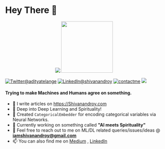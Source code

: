 
<h1>Hey There 👋</h1>
<p align="center">
  <img src="https://github-readme-stats.vercel.app/api?username=Shivanandroy&show_icons=true&hide_title=true">&nbsp;<img height="165" src="https://github-readme-stats.vercel.app/api/top-langs/?username=Shivanandroy&layout=compact&langs_count=10" />  
  
  <a href="https://twitter.com/snrspeaks"><img src="https://img.shields.io/badge/Twitter--_.svg?style=social&logo=twitter" alt="Twitter@adityatelange"></a>
  <a href="https://www.linkedin.com/in/snrspeaks"><img src="https://img.shields.io/badge/LinkedIn--_.svg?style=social&logo=linkedin" alt="LinkedIn@shivanandroy"></a>
  <a href="https://shivanandroy.com/contact/"><img src="https://img.shields.io/badge/Contact%20Me--_.svg?style=social" alt="contactme"></a>
  <a href="https://shivanandroy.com/"><img src="https://img.shields.io/badge/Website-Shivanandroy.com-success"></a>
</p>



#### Trying to make Machines and Humans agree on something.
- 👋 I write articles on https://Shivanandroy.com
- 🔭 Deep into Deep Learning and Spirituality! 
- 🌱 Created `CategoricalEmbedder` for encoding categorical variables via Neural Networks.
- 👯 Currently working on something called **"AI meets Spirituality"**
- 💬 Feel free to reach out to me on ML/DL related queries/issues/ideas @ **iamshivanandroy@gmail.com**
- 📫 You can also find me on [Medium](https://medium.com/@snrspeaks) , [LinkedIn](https://linkedin.com/in/snrspeaks)



